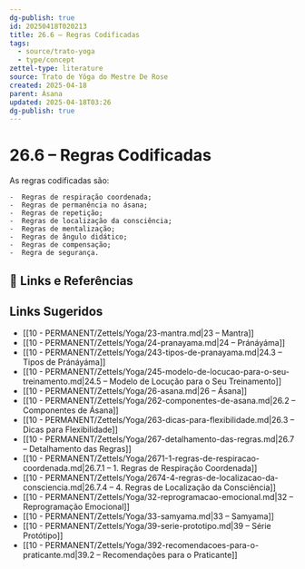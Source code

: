 ```yaml
---
dg-publish: true
id: 20250418T020213
title: 26.6 – Regras Codificadas
tags:
  - source/trato-yoga
  - type/concept
zettel-type: literature
source: Trato de Yôga do Mestre De Rose
created: 2025-04-18
parent: Ásana
updated: 2025-04-18T03:26
dg-publish: true
---
```


# 26.6 – Regras Codificadas

As regras codificadas são:

    -  Regras de respiração coordenada;
    -  Regras de permanência no ásana;
    -  Regras de repetição;
    -  Regras de localização da consciência;
    -  Regras de mentalização;
    -  Regras de ângulo didático;
    -  Regras de compensação;
    -  Regra de segurança.

## 🔗 Links e Referências

## Links Sugeridos

- [[10 - PERMANENT/Zettels/Yoga/23-mantra.md\|23 – Mantra]]
- [[10 - PERMANENT/Zettels/Yoga/24-pranayama.md\|24 – Pránáyáma]]
- [[10 - PERMANENT/Zettels/Yoga/243-tipos-de-pranayama.md\|24.3 – Tipos de Pránáyáma]]
- [[10 - PERMANENT/Zettels/Yoga/245-modelo-de-locucao-para-o-seu-treinamento.md\|24.5 – Modelo de Locução para o Seu Treinamento]]
- [[10 - PERMANENT/Zettels/Yoga/26-asana.md\|26 – Ásana]]
- [[10 - PERMANENT/Zettels/Yoga/262-componentes-de-asana.md\|26.2 – Componentes de Ásana]]
- [[10 - PERMANENT/Zettels/Yoga/263-dicas-para-flexibilidade.md\|26.3 – Dicas para Flexibilidade]]
- [[10 - PERMANENT/Zettels/Yoga/267-detalhamento-das-regras.md\|26.7 – Detalhamento das Regras]]
- [[10 - PERMANENT/Zettels/Yoga/2671-1-regras-de-respiracao-coordenada.md\|26.7.1 – 1. Regras de Respiração Coordenada]]
- [[10 - PERMANENT/Zettels/Yoga/2674-4-regras-de-localizacao-da-consciencia.md\|26.7.4 – 4. Regras de Localização da Consciência]]
- [[10 - PERMANENT/Zettels/Yoga/32-reprogramacao-emocional.md\|32 – Reprogramação Emocional]]
- [[10 - PERMANENT/Zettels/Yoga/33-samyama.md\|33 – Samyama]]
- [[10 - PERMANENT/Zettels/Yoga/39-serie-prototipo.md\|39 – Série Protótipo]]
- [[10 - PERMANENT/Zettels/Yoga/392-recomendacoes-para-o-praticante.md\|39.2 – Recomendações para o Praticante]]